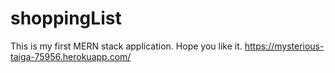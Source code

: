 # shoppingList
This is my first MERN stack application. Hope you like it.
https://mysterious-taiga-75956.herokuapp.com/
